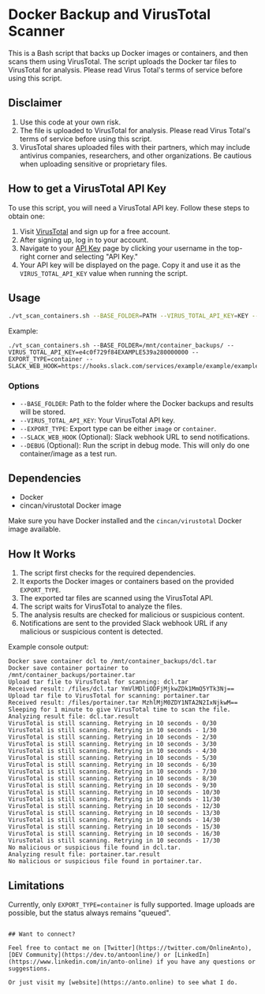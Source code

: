 # Docker Backup and VirusTotal Scanner

This is a Bash script that backs up Docker images or containers, and then scans them using VirusTotal. The script uploads the Docker tar files to VirusTotal for analysis. Please read Virus Total's terms of service before using this script.

## Disclaimer

1. Use this code at your own risk.
2. The file is uploaded to VirusTotal for analysis. Please read Virus Total's terms of service before using this script.
3. VirusTotal shares uploaded files with their partners, which may include antivirus companies, researchers, and other organizations. Be cautious when uploading sensitive or proprietary files.

## How to get a VirusTotal API Key

To use this script, you will need a VirusTotal API key. Follow these steps to obtain one:

1. Visit [VirusTotal](https://www.virustotal.com/) and sign up for a free account.
2. After signing up, log in to your account.
3. Navigate to your [API Key](https://www.virustotal.com/gui/user/YOUR_USERNAME/apikey) page by clicking your username in the top-right corner and selecting "API Key."
4. Your API key will be displayed on the page. Copy it and use it as the `VIRUS_TOTAL_API_KEY` value when running the script.

## Usage

```bash
./vt_scan_containers.sh --BASE_FOLDER=PATH --VIRUS_TOTAL_API_KEY=KEY --EXPORT_TYPE=[image/container] [--SLACK_WEB_HOOK=URL] [--DEBUG]
```

Example:

```
./vt_scan_containers.sh --BASE_FOLDER=/mnt/container_backups/ --VIRUS_TOTAL_API_KEY=e4c0f729f84EXAMPLE539a280000000 --EXPORT_TYPE=container --SLACK_WEB_HOOK=https://hooks.slack.com/services/example/example/example
```

### Options

- `--BASE_FOLDER`: Path to the folder where the Docker backups and results will be stored.
- `--VIRUS_TOTAL_API_KEY`: Your VirusTotal API key.
- `--EXPORT_TYPE`: Export type can be either `image` or `container`.
- `--SLACK_WEB_HOOK` (Optional): Slack webhook URL to send notifications.
- `--DEBUG` (Optional): Run the script in debug mode. This will only do one container/image as a test run.

## Dependencies

- Docker
- cincan/virustotal Docker image

Make sure you have Docker installed and the `cincan/virustotal` Docker image available.

## How It Works

1. The script first checks for the required dependencies.
2. It exports the Docker images or containers based on the provided `EXPORT_TYPE`.
3. The exported tar files are scanned using the VirusTotal API.
4. The script waits for VirusTotal to analyze the files.
5. The analysis results are checked for malicious or suspicious content.
6. Notifications are sent to the provided Slack webhook URL if any malicious or suspicious content is detected.

Example console output:

```
Docker save container dcl to /mnt/container_backups/dcl.tar
Docker save container portainer to /mnt/container_backups/portainer.tar
Upload tar file to VirusTotal for scanning: dcl.tar
Received result: /files/dcl.tar YmVlMDliODFjMjkwZDk1MmQ5YTk3Nj==
Upload tar file to VirusTotal for scanning: portainer.tar
Received result: /files/portainer.tar MzhlMjM0ZDY1NTA2N2IxNjkwM==
Sleeping for 1 minute to give VirusTotal time to scan the file.
Analyzing result file: dcl.tar.result
VirusTotal is still scanning. Retrying in 10 seconds - 0/30
VirusTotal is still scanning. Retrying in 10 seconds - 1/30
VirusTotal is still scanning. Retrying in 10 seconds - 2/30
VirusTotal is still scanning. Retrying in 10 seconds - 3/30
VirusTotal is still scanning. Retrying in 10 seconds - 4/30
VirusTotal is still scanning. Retrying in 10 seconds - 5/30
VirusTotal is still scanning. Retrying in 10 seconds - 6/30
VirusTotal is still scanning. Retrying in 10 seconds - 7/30
VirusTotal is still scanning. Retrying in 10 seconds - 8/30
VirusTotal is still scanning. Retrying in 10 seconds - 9/30
VirusTotal is still scanning. Retrying in 10 seconds - 10/30
VirusTotal is still scanning. Retrying in 10 seconds - 11/30
VirusTotal is still scanning. Retrying in 10 seconds - 12/30
VirusTotal is still scanning. Retrying in 10 seconds - 13/30
VirusTotal is still scanning. Retrying in 10 seconds - 14/30
VirusTotal is still scanning. Retrying in 10 seconds - 15/30
VirusTotal is still scanning. Retrying in 10 seconds - 16/30
VirusTotal is still scanning. Retrying in 10 seconds - 17/30
No malicious or suspicious file found in dcl.tar.
Analyzing result file: portainer.tar.result
No malicious or suspicious file found in portainer.tar.
```

## Limitations

Currently, only `EXPORT_TYPE=container` is fully supported. Image uploads are possible, but the status always remains "queued".
```

## Want to connect?

Feel free to contact me on [Twitter](https://twitter.com/OnlineAnto), [DEV Community](https://dev.to/antoonline/) or [LinkedIn](https://www.linkedin.com/in/anto-online) if you have any questions or suggestions.

Or just visit my [website](https://anto.online) to see what I do.
